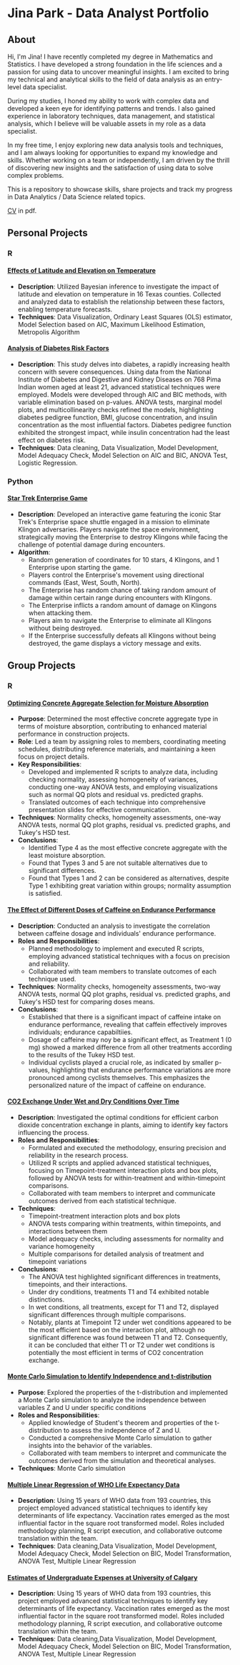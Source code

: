 # Jina Park - Data Analyst Portfolio
## About
Hi, I'm Jina! I have recently completed my degree in Mathematics and Statistics. I have developed a strong foundation in the life sciences and a passion for using data to uncover meaningful insights. I am excited to bring my technical and analytical skills to the field of data analysis as an entry-level data specialist.

During my studies, I honed my ability to work with complex data and developed a keen eye for identifying patterns and trends. I also gained experience in laboratory techniques, data management, and statistical analysis, which I believe will be valuable assets in my role as a data specialist.

In my free time, I enjoy exploring new data analysis tools and techniques, and I am always looking for opportunities to expand my knowledge and skills. Whether working on a team or independently, I am driven by the thrill of discovering new insights and the satisfaction of using data to solve complex problems.

This is a repository to showcase skills, share projects and track my progress in Data Analytics / Data Science related topics.


[CV](https://github.com/jinapark2150/Portfolio_Jina-Park/blob/Projects/loaf) in pdf.

## Personal Projects

### R
#### [Effects of Latitude and Elevation on Temperature](https://github.com/jinapark2150/Portfolio_Jina-Park/blob/main/Effects%20of%20Latitude%20and%20Elevation%20on%20Temperature.pdf)
* **Description**: Utilized Bayesian inference to investigate the impact of latitude and elevation on temperature in 16 Texas counties. Collected and analyzed data to establish the relationship between these factors, enabling temperature forecasts.
* **Techniques**: Data Visualization, Ordinary Least Squares (OLS) estimator, Model Selection based on AIC, Maximum Likelihood Estimation, Metropolis Algorithm

#### [Analysis of Diabetes Risk Factors](https://github.com/jinapark2150/Portfolio_Jina-Park/blob/main/Analysis%20of%20Diabetes%20Risk%20Factors.pdf)
* **Description**: This study delves into diabetes, a rapidly increasing health concern with severe consequences. Using data from the National Institute of Diabetes and Digestive and Kidney Diseases on 768 Pima Indian women aged at least 21, advanced statistical techniques were employed. Models were developed through AIC and BIC methods, with variable elimination based on p-values. ANOVA tests, marginal model plots, and multicollinearity checks refined the models, highlighting diabetes pedigree function, BMI, glucose concentration, and insulin concentration as the most influential factors. Diabetes pedigree function exhibited the strongest impact, while insulin concentration had the least effect on diabetes risk.
* **Techniques**: Data cleaning, Data Visualization, Model Development, Model Adequacy Check, Model Selection on AIC and BIC, ANOVA Test, Logistic Regression.



### Python
#### [Star Trek Enterprise Game](https://github.com/jinapark2150/Portfolio_Jina-Park/blob/main/Star%20trek%20enterprise%20game.py)
* **Description**: Developed an interactive game featuring the iconic Star Trek's Enterprise space shuttle engaged in a mission to eliminate Klingon adversaries. Players navigate the space environment, strategically moving the Enterprise to destroy Klingons while facing the challenge of potential damage during encounters.
* **Algorithm**:
  + Random generation of coordinates for 10 stars, 4 Klingons, and 1 Enterprise upon starting the game.
  + Players control the Enterprise's movement using directional commands (East, West, South, North).
  + The Enterprise has random chance of taking random amount of damage within certain range during encounters with Klingons.
  + The Enterprise inflicts a random amount of damage on Klingons when attacking them.
  + Players aim to navigate the Enterprise to eliminate all Klingons without being destroyed.
  + If the Enterprise successfully defeats all Klingons without being destroyed, the game displays a victory message and exits.


## Group Projects
### R
#### [Optimizing Concrete Aggregate Selection for Moisture Absorption](https://github.com/jinapark2150/Portfolio_Jina-Park/blob/c35875dad891693cb9c16fef21036cdb7c81f604/Optimizing%20Concrete%20Aggregate%20Selection%20for%20Moisture%20Absorption.R)
* **Purpose**: Determined the most effective concrete aggregate type in terms of moisture absorption, contributing to enhanced material performance in construction projects.
* **Role**: Led a team by assigning roles to members, coordinating meeting schedules, distributing reference materials, and maintaining a keen focus on project details.
* **Key Responsibilities**:
  + Developed and implemented R scripts to analyze data, including checking normality, assessing homogeneity of variances, conducting one-way ANOVA tests, and employing visualizations such as normal QQ plots and residual vs. predicted graphs.
  + Translated outcomes of each technique into comprehensive presentation slides for effective communication.
* **Techniques**: Normality checks, homogeneity assessments, one-way ANOVA tests, normal QQ plot graphs, residual vs. predicted graphs, and Tukey's HSD test.
* **Conclusions**:
  + Identified Type 4 as the most effective concrete aggregate with the least moisture absorption.
  + Found that Types 3 and 5 are not suitable alternatives due to significant differences.
  + Found that Types 1 and 2 can be considered as alternatives, despite Type 1 exhibiting great variation within groups; normality assumption is satisfied.

#### [The Effect of Different Doses of Caffeine on Endurance Performance](https://github.com/jinapark2150/Portfolio_Jina-Park/blob/main/The%20Effect%20of%20Different%20Doses%20of%20Caffeine%20on%20Endurance%20PerformanceR)
* **Description**: Conducted an analysis to investigate the correlation between caffeine dosage and individuals' endurance performance.
* **Roles and Responsibilities**:
  + Planned methodology to implement and executed R scripts, employing advanced statistical techniques with a focus on precision and reliability.
  + Collaborated with team members to translate outcomes of each technique used.
* **Techniques**: Normality checks, homogeneity assessments, two-way ANOVA tests, normal QQ plot graphs, residual vs. predicted graphs, and Tukey's HSD test for comparing doses means.
* **Conclusions**:
  + Established that there is a significant impact of caffeine intake on endurance performance, revealing that caffein effectively improves individuals; endurance capabiltiies.
  + Dosage of caffeine may noy be a significant effect, as Treatment 1 (0 mg) showed a marked difference from all other treatments according to the results of the Tukey HSD test.
  + Individual cyclists played a crucial role, as indicated by smaller p-values, highlighting that endurance performance variations are more pronounced among cyclists themselves. This emphasizes the personalized nature of the impact of caffeine on endurance.

#### [CO2 Exchange Under Wet and Dry Conditions Over Time](https://github.com/jinapark2150/Portfolio_Jina-Park/blob/main/CO2%20Exchange%20Under%20Wet%20and%20Dry%20Conditions%20Over%20Time.R)
* **Description**: Investigated the optimal conditions for efficient carbon dioxide concentration exchange in plants, aiming to identify key factors influencing the process.
* **Roles and Responsibilities**:
  + Formulated and executed the methodology, ensuring precision and reliability in the research process.
  + Utilized R scripts and applied advanced statistical techniques, focusing on Timepoint-treatment interaction plots and box plots, followed by ANOVA tests for within-treatment and within-timepoint comparisons.
  + Collaborated with team members to interpret and communicate outcomes derived from each statistical technique.
* **Techniques**:
  + Timepoint-treatment interaction plots and box plots
  + ANOVA tests comparing within treatments, within timepoints, and interactions between them
  + Model adequacy checks, including assessments for normality and variance homogeneity
  + Multiple comparisons for detailed analysis of treatment and timepoint variations
* **Conclusions**:
  + The ANOVA test highlighted significant differences in treatments, timepoints, and their interactions.
  + Under dry conditions, treatments T1 and T4 exhibited notable distinctions.
  + In wet conditions, all treatments, except for T1 and T2, displayed significant differences through multiple comparisons.
  + Notably, plants at Timepoint T2 under wet conditions appeared to be the most efficient based on the interaction plot, although no significant difference was found between T1 and T2. Consequently, it can be concluded that either T1 or T2 under wet conditions is potentially the most efficient in terms of CO2 concentration exchange.

#### [Monte Carlo Simulation to Identify Independence and t-distribution](https://github.com/jinapark2150/Portfolio_Jina-Park/blob/main/Monte%20Carlo%20Simulation%20to%20Identify%20Independence%20and%20t-distribution.pdf)
* **Purpose**: Explored the properties of the t-distribution and implemented a Monte Carlo simulation to analyze the independence between variables Z and U under specific conditions
* **Roles and Responsibilities**:
  + Applied knowledge of Student's theorem and properties of the t-distribution to assess the independence of Z and U.
  + Conducted a comprehensive Monte Carlo simulation to gather insights into the behavior of the variables.
  + Collaborated with team members to interpret and communicate the outcomes derived from the simulation and theoretical analyses.
* **Techniques**: Monte Carlo simulation

#### [Multiple Linear Regression of WHO Life Expectancy Data](https://github.com/jinapark2150/Portfolio_Jina-Park/blob/main/Multiple%20Linear%20Regression%20of%20WHO%20Life%20Expectancy%20Data.rmd)
* **Description**: Using 15 years of WHO data from 193 countries, this project employed advanced statistical techniques to identify key determinants of life expectancy. Vaccination rates emerged as the most influential factor in the square root transformed model. Roles included methodology planning, R script execution, and collaborative outcome translation within the team.
* **Techniques**: Data cleaning,Data Visualization, Model Development, Model Adequacy Check, Model Selection on BIC, Model Transformation, ANOVA Test, Multiple Linear Regression

#### [Estimates of Undergraduate Expenses at University of Calgary]()
* **Description**: Using 15 years of WHO data from 193 countries, this project employed advanced statistical techniques to identify key determinants of life expectancy. Vaccination rates emerged as the most influential factor in the square root transformed model. Roles included methodology planning, R script execution, and collaborative outcome translation within the team.
* **Techniques**: Data cleaning,Data Visualization, Model Development, Model Adequacy Check, Model Selection on BIC, Model Transformation, ANOVA Test, Multiple Linear Regression


